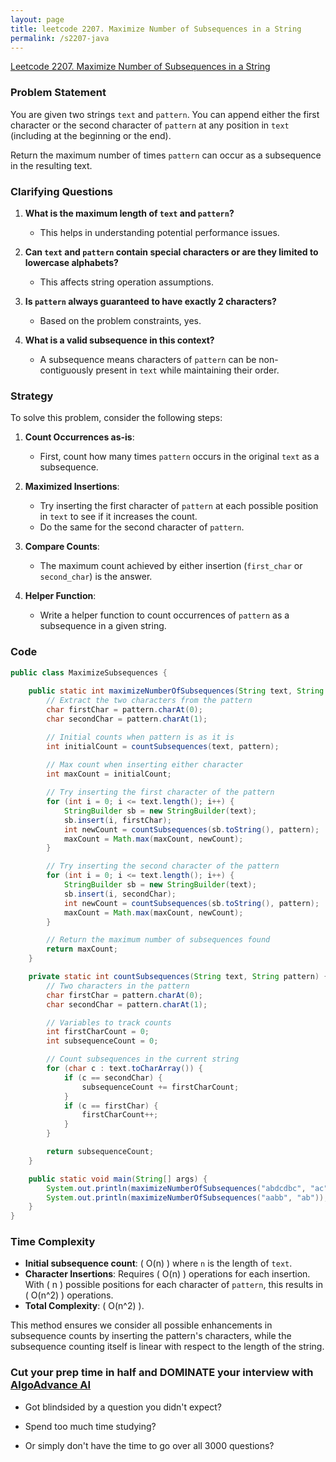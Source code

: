```yaml
---
layout: page
title: leetcode 2207. Maximize Number of Subsequences in a String
permalink: /s2207-java
---
```

[Leetcode 2207. Maximize Number of Subsequences in a String](https://algoadvance.github.io/algoadvance/l2207)
### Problem Statement

You are given two strings `text` and `pattern`. You can append either the first character or the second character of `pattern` at any position in `text` (including at the beginning or the end).

Return the maximum number of times `pattern` can occur as a subsequence in the resulting text.

### Clarifying Questions

1. **What is the maximum length of `text` and `pattern`?**
   - This helps in understanding potential performance issues.
   
2. **Can `text` and `pattern` contain special characters or are they limited to lowercase alphabets?**
   - This affects string operation assumptions.
   
3. **Is `pattern` always guaranteed to have exactly 2 characters?**
   - Based on the problem constraints, yes.

4. **What is a valid subsequence in this context?**
   - A subsequence means characters of `pattern` can be non-contiguously present in `text` while maintaining their order.

### Strategy

To solve this problem, consider the following steps:

1. **Count Occurrences as-is**:
   - First, count how many times `pattern` occurs in the original `text` as a subsequence.

2. **Maximized Insertions**:
   - Try inserting the first character of `pattern` at each possible position in `text` to see if it increases the count.
   - Do the same for the second character of `pattern`.

3. **Compare Counts**:
   - The maximum count achieved by either insertion (`first_char` or `second_char`) is the answer.

4. **Helper Function**:
   - Write a helper function to count occurrences of `pattern` as a subsequence in a given string.

### Code

```java
public class MaximizeSubsequences {
    
    public static int maximizeNumberOfSubsequences(String text, String pattern) {
        // Extract the two characters from the pattern
        char firstChar = pattern.charAt(0);
        char secondChar = pattern.charAt(1);

        // Initial counts when pattern is as it is
        int initialCount = countSubsequences(text, pattern);
        
        // Max count when inserting either character
        int maxCount = initialCount;

        // Try inserting the first character of the pattern
        for (int i = 0; i <= text.length(); i++) {
            StringBuilder sb = new StringBuilder(text);
            sb.insert(i, firstChar);
            int newCount = countSubsequences(sb.toString(), pattern);
            maxCount = Math.max(maxCount, newCount);
        }

        // Try inserting the second character of the pattern
        for (int i = 0; i <= text.length(); i++) {
            StringBuilder sb = new StringBuilder(text);
            sb.insert(i, secondChar);
            int newCount = countSubsequences(sb.toString(), pattern);
            maxCount = Math.max(maxCount, newCount);
        }

        // Return the maximum number of subsequences found
        return maxCount;
    }

    private static int countSubsequences(String text, String pattern) {
        // Two characters in the pattern
        char firstChar = pattern.charAt(0);
        char secondChar = pattern.charAt(1);

        // Variables to track counts
        int firstCharCount = 0;
        int subsequenceCount = 0;

        // Count subsequences in the current string
        for (char c : text.toCharArray()) {
            if (c == secondChar) {
                subsequenceCount += firstCharCount;
            }
            if (c == firstChar) {
                firstCharCount++;
            }
        }

        return subsequenceCount;
    }

    public static void main(String[] args) {
        System.out.println(maximizeNumberOfSubsequences("abdcdbc", "ac")); // Example
        System.out.println(maximizeNumberOfSubsequences("aabb", "ab")); // Example
    }
}
```

### Time Complexity

- **Initial subsequence count**: \( O(n) \) where `n` is the length of `text`.
- **Character Insertions**: Requires \( O(n) \) operations for each insertion. With \( n \) possible positions for each character of `pattern`, this results in \( O(n^2) \) operations.
- **Total Complexity**: \( O(n^2) \).

This method ensures we consider all possible enhancements in subsequence counts by inserting the pattern's characters, while the subsequence counting itself is linear with respect to the length of the string.


### Cut your prep time in half and DOMINATE your interview with [AlgoAdvance AI](https://algoAdvance.com)

- Got blindsided by a question you didn't expect?

- Spend too much time studying?

- Or simply don't have the time to go over all 3000 questions?


